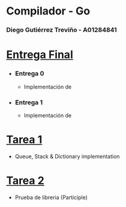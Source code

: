 # Compilador - Go

### Diego Gutiérrez Treviño - A01284841

# [Entrega Final](https://github.com/Diegogtz03/compiler/tree/main/compiler)

- ### Entrega 0

  - Implementación de

- ### Entrega 1
  - Implementación de

# [Tarea 1](https://github.com/Diegogtz03/compiler/tree/main/tarea-1)

- Queue, Stack & Dictionary implementation

# [Tarea 2](https://github.com/Diegogtz03/compiler/tree/main/tarea-2)

- Prueba de libreria (Participle)
